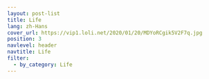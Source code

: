 ```yaml
---
layout: post-list
title: Life
lang: zh-Hans
cover_url: https://vip1.loli.net/2020/01/20/MDYoRCgik5V2F7q.jpg
position: 3
navlevel: header
navtitle: Life
filter:
  - by_category: Life
---
```

